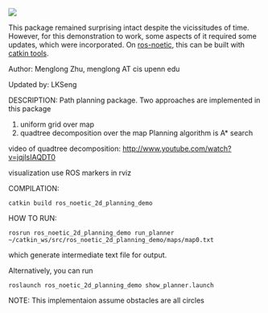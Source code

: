 [![](https://github.com/LKSeng/ros_noetic_2d_planning_demo/workflows/noetic_build/badge.svg?branch=master)](https://github.com/LKSeng/ros_noetic_2d_planning_demo/actions)

This package remained surprising intact despite the vicissitudes of time. However, for this demonstration to work, some aspects of it required some updates, which were incorporated. On [ros-noetic](https://wiki.ros.org/noetic), this can be built with [catkin tools](https://catkin-tools.readthedocs.io/en/latest/).

Author:
Menglong Zhu, menglong AT cis upenn edu

Updated by:
LKSeng

DESCRIPTION:
Path planning package. Two approaches are implemented in this package
1. uniform grid over map
2. quadtree decomposition over the map
Planning algorithm is A* search

video of quadtree decomposition:
http://www.youtube.com/watch?v=jqjlsIAQDT0

visualization use ROS markers in rviz

COMPILATION:
```shell
catkin build ros_noetic_2d_planning_demo
```

HOW TO RUN:
```shell
rosrun ros_noetic_2d_planning_demo run_planner ~/catkin_ws/src/ros_noetic_2d_planning_demo/maps/map0.txt
```
which generate intermediate text file for output.

Alternatively, you can run
```shell
roslaunch ros_noetic_2d_planning_demo show_planner.launch
```

NOTE:
This implementaion assume obstacles are all circles

